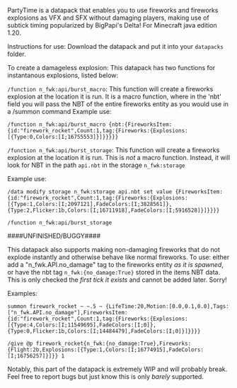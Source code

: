 PartyTime is a datapack that enables you to use fireworks and fireworks explosions as VFX and SFX without damaging players, making use of subtick timing popularized by BigPapi's Delta! For Minecraft java edition 1.20.

Instructions for use: Download the datapack and put it into your `datapacks` folder.

To create a damageless explosion: This datapack has two functions for instantanous explosions, listed below:

`/function n_fwk:api/burst_macro`: This function will create a fireworks explosion at the location it is run. It is a macro function, where in the 'nbt' field you will pass the NBT of the entire fireworks entity as you would use in a /summon command
Example use: 

`/function n_fwk:api/burst_macro {nbt:{FireworksItem:{id:"firework_rocket",Count:1,tag:{Fireworks:{Explosions:[{Type:0,Colors:[I;16755553]}]}}}}}`

`/function n_fwk:api/burst_storage`: This function will create a fireworks explosion at the location it is run. This is *not* a macro function. Instead, it will look for NBT in the path `api.nbt` in the storage `n_fwk:storage`

Example use: 

`/data modify storage n_fwk:storage api.nbt set value {FireworksItem:{id:"firework_rocket",Count:1,tag:{Fireworks:{Explosions:[{Type:1,Colors:[I;2097121],FadeColors:[I;3828561]},{Type:2,Flicker:1b,Colors:[I;16711918],FadeColors:[I;5916528]}]}}}}`

`/function n_fwk:api/burst_storage`



####UNFINISHED/BUGGY####

This datapack also supports making non-damaging fireworks that do not explode instantly and otherwise behave like normal fireworks. To use: either add a "n_fwk.API.no_damage" tag to the fireworks entity *as it is spawned*, or have the nbt tag `n_fwk:{no_damage:True}` stored in the items NBT data. This is only checked the *first tick it exists* and cannot be added later. Sorry!

Examples: 

`summon firework_rocket ~ ~.5 ~ {LifeTime:20,Motion:[0.0,0.1,0.0],Tags:["n_fwk.API.no_damage"],FireworksItem:{id:"firework_rocket",Count:1,tag:{Fireworks:{Explosions:[{Type:4,Colors:[I;11549695],FadeColors:[I;0]},{Type:0,Flicker:1b,Colors:[I;14484479],FadeColors:[I;0]}]}}}}`

`/give @p firework_rocket{n_fwk:{no_damage:True},Fireworks:{Flight:2b,Explosions:[{Type:1,Colors:[I;16774915],FadeColors:[I;16756257]}]}} 1`

Notably, this part of the datapack is extremely WIP and will probably break. Feel free to report bugs but just know this is only *barely* supported.
